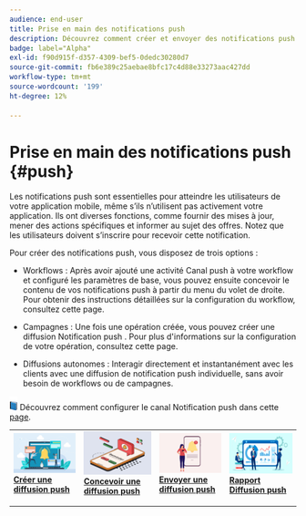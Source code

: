 ```yaml
---
audience: end-user
title: Prise en main des notifications push
description: Découvrez comment créer et envoyer des notifications push à l’aide d’Adobe Campaign Web.
badge: label="Alpha"
exl-id: f90d915f-d357-4309-bef5-0dedc30280d7
source-git-commit: fb6e389c25aebae8bfc17c4d88e33273aac427dd
workflow-type: tm+mt
source-wordcount: '199'
ht-degree: 12%

---
```


# Prise en main des notifications push {#push}

Les notifications push sont essentielles pour atteindre les utilisateurs de votre application mobile, même s’ils n’utilisent pas activement votre application. Ils ont diverses fonctions, comme fournir des mises à jour, mener des actions spécifiques et informer au sujet des offres. Notez que les utilisateurs doivent s’inscrire pour recevoir cette notification.

Pour créer des notifications push, vous disposez de trois options :

* Workflows : Après avoir ajouté une activité Canal push à votre workflow et configuré les paramètres de base, vous pouvez ensuite concevoir le contenu de vos notifications push à partir du menu du volet de droite. Pour obtenir des instructions détaillées sur la configuration du workflow, consultez cette page.

* Campagnes : Une fois une opération créée, vous pouvez créer une diffusion Notification push . Pour plus d&#39;informations sur la configuration de votre opération, consultez cette page.

* Diffusions autonomes : Interagir directement et instantanément avec les clients avec une diffusion de notification push individuelle, sans avoir besoin de workflows ou de campagnes.

![](../assets/do-not-localize/book.png) Découvrez comment configurer le canal Notification push dans cette [page](https://experienceleague.adobe.com/docs/campaign/campaign-v8/campaigns/send/push.html).

<table style="table-layout:fixed"><tr style="border: 0;">
<td>
<a href="create-push.md">
<img alt="prospect" src="assets/do-not-localize/push_create.jpeg">
</a>
<div><a href="create-push.md"><strong>Créer une diffusion push</strong>
</div>
<p>
</td>
<td>
<a href="content-push.md">
<img alt="Peu fréquent" src="assets/do-not-localize/push_design.jpeg">
</a>
<div>
<a href="content-push.md"><strong>Concevoir une diffusion push<strong></strong></a>
</div>
<p></td>
<td>
<a href="send-push.md">
<img alt="Validation" src="assets/do-not-localize/push_send.jpeg">
</a>
<div>
<a href="send-push.md"><strong>Envoyer une diffusion push</strong></a>
</div>
<p>
</td>
<td>
<a href="send-push.md">
<img alt="Validation" src="assets/do-not-localize/push_report.jpeg">
</a>
<div>
<a href="send-push.md"><strong>Rapport Diffusion push</strong></a>
</div>
<p>
</td>
</tr></table>
